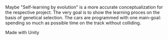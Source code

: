Maybe "Self-learning by evolution" is a more accurate conceptualization for the respective project. The very goal is to show the learning proces on the basis of genetical selection. The cars are programmed with one main-goal: spending so much as possible time on the track without colliding.  

Made with Unity
